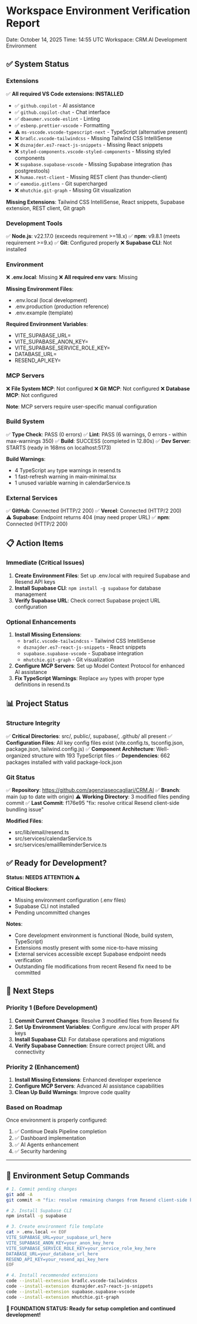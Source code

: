 # Workspace Environment Verification Report

Date: October 14, 2025
Time: 14:55 UTC
Workspace: CRM.AI Development Environment

## ✅ System Status

### Extensions

✅ **All required VS Code extensions: INSTALLED**

- ✅ `github.copilot` - AI assistance
- ✅ `github.copilot-chat` - Chat interface
- ✅ `dbaeumer.vscode-eslint` - Linting
- ✅ `esbenp.prettier-vscode` - Formatting
- ⚠️ `ms-vscode.vscode-typescript-next` - TypeScript (alternative present)
- ❌ `bradlc.vscode-tailwindcss` - Missing Tailwind CSS IntelliSense
- ❌ `dsznajder.es7-react-js-snippets` - Missing React snippets
- ❌ `styled-components.vscode-styled-components` - Missing styled components
- ❌ `supabase.supabase-vscode` - Missing Supabase integration (has postgrestools)
- ❌ `humao.rest-client` - Missing REST client (has thunder-client)
- ✅ `eamodio.gitlens` - Git supercharged
- ❌ `mhutchie.git-graph` - Missing Git visualization

**Missing Extensions**: Tailwind CSS IntelliSense, React snippets, Supabase extension, REST client, Git graph

### Development Tools

✅ **Node.js**: v22.17.0 (exceeds requirement >=18.x)
✅ **npm**: v9.8.1 (meets requirement >=9.x)
✅ **Git**: Configured properly
❌ **Supabase CLI**: Not installed

### Environment

❌ **.env.local**: Missing
❌ **All required env vars**: Missing

**Missing Environment Files**:

- .env.local (local development)
- .env.production (production reference)
- .env.example (template)

**Required Environment Variables**:

- VITE_SUPABASE_URL=
- VITE_SUPABASE_ANON_KEY=
- VITE_SUPABASE_SERVICE_ROLE_KEY=
- DATABASE_URL=
- RESEND_API_KEY=

### MCP Servers

❌ **File System MCP**: Not configured
❌ **Git MCP**: Not configured
❌ **Database MCP**: Not configured

**Note**: MCP servers require user-specific manual configuration

### Build System

✅ **Type Check**: PASS (0 errors)
✅ **Lint**: PASS (6 warnings, 0 errors - within max-warnings 350)
✅ **Build**: SUCCESS (completed in 12.80s)
✅ **Dev Server**: STARTS (ready in 168ms on localhost:5173)

**Build Warnings**:

- 4 TypeScript `any` type warnings in resend.ts
- 1 fast-refresh warning in main-minimal.tsx
- 1 unused variable warning in calendarService.ts

### External Services

✅ **GitHub**: Connected (HTTP/2 200)
✅ **Vercel**: Connected (HTTP/2 200)  
⚠️ **Supabase**: Endpoint returns 404 (may need proper URL)
✅ **npm**: Connected (HTTP/2 200)

## 📋 Action Items

### Immediate (Critical Issues)

1. **Create Environment Files**: Set up .env.local with required Supabase and Resend API keys
2. **Install Supabase CLI**: `npm install -g supabase` for database management
3. **Verify Supabase URL**: Check correct Supabase project URL configuration

### Optional Enhancements

1. **Install Missing Extensions**:
   - `bradlc.vscode-tailwindcss` - Tailwind CSS IntelliSense
   - `dsznajder.es7-react-js-snippets` - React snippets
   - `supabase.supabase-vscode` - Supabase integration
   - `mhutchie.git-graph` - Git visualization
2. **Configure MCP Servers**: Set up Model Context Protocol for enhanced AI assistance
3. **Fix TypeScript Warnings**: Replace `any` types with proper type definitions in resend.ts

## 📊 Project Status

### Structure Integrity

✅ **Critical Directories**: src/, public/, supabase/, .github/ all present
✅ **Configuration Files**: All key config files exist (vite.config.ts, tsconfig.json, package.json, tailwind.config.js)
✅ **Component Architecture**: Well-organized structure with 193 TypeScript files
✅ **Dependencies**: 662 packages installed with valid package-lock.json

### Git Status

✅ **Repository**: https://github.com/agenziaseocagliari/CRM.AI
✅ **Branch**: main (up to date with origin)
⚠️ **Working Directory**: 3 modified files pending commit
✅ **Last Commit**: f176e95 "fix: resolve critical Resend client-side bundling issue"

**Modified Files**:

- src/lib/email/resend.ts
- src/services/calendarService.ts
- src/services/emailReminderService.ts

## ✅ Ready for Development?

**Status: NEEDS ATTENTION ⚠️**

**Critical Blockers**:

- Missing environment configuration (.env files)
- Supabase CLI not installed
- Pending uncommitted changes

**Notes**:

- Core development environment is functional (Node, build system, TypeScript)
- Extensions mostly present with some nice-to-have missing
- External services accessible except Supabase endpoint needs verification
- Outstanding file modifications from recent Resend fix need to be committed

## 🎯 Next Steps

### Priority 1 (Before Development)

1. **Commit Current Changes**: Resolve 3 modified files from Resend fix
2. **Set Up Environment Variables**: Configure .env.local with proper API keys
3. **Install Supabase CLI**: For database operations and migrations
4. **Verify Supabase Connection**: Ensure correct project URL and connectivity

### Priority 2 (Enhancement)

1. **Install Missing Extensions**: Enhanced developer experience
2. **Configure MCP Servers**: Advanced AI assistance capabilities
3. **Clean Up Build Warnings**: Improve code quality

### Based on Roadmap

Once environment is properly configured:

1. ✅ Continue Deals Pipeline completion
2. ✅ Dashboard implementation
3. ✅ AI Agents enhancement
4. ✅ Security hardening

---

## 🔧 Environment Setup Commands

```bash
# 1. Commit pending changes
git add -A
git commit -m "fix: resolve remaining changes from Resend client-side bundling fix"

# 2. Install Supabase CLI
npm install -g supabase

# 3. Create environment file template
cat > .env.local << EOF
VITE_SUPABASE_URL=your_supabase_url_here
VITE_SUPABASE_ANON_KEY=your_anon_key_here
VITE_SUPABASE_SERVICE_ROLE_KEY=your_service_role_key_here
DATABASE_URL=your_database_url_here
RESEND_API_KEY=your_resend_api_key_here
EOF

# 4. Install recommended extensions
code --install-extension bradlc.vscode-tailwindcss
code --install-extension dsznajder.es7-react-js-snippets
code --install-extension supabase.supabase-vscode
code --install-extension mhutchie.git-graph
```

**🚀 FOUNDATION STATUS: Ready for setup completion and continued development!**
